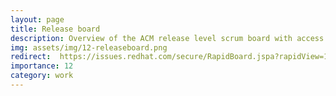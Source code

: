 ```yaml
---
layout: page
title: Release board
description: Overview of the ACM release level scrum board with access to assign issue points.
img: assets/img/12-releaseboard.png
redirect:  https://issues.redhat.com/secure/RapidBoard.jspa?rapidView=16729&view=planning
importance: 12
category: work
---
```

